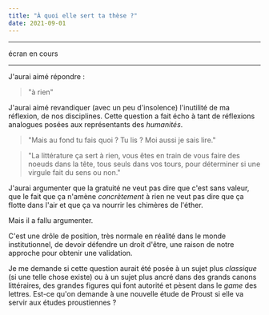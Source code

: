 ```yaml
---
title: "À quoi elle sert ta thèse ?"
date: 2021-09-01
---
```



----------

écran en cours

---------


J'aurai aimé répondre : 

>"à rien"

J'aurai aimé revandiquer (avec un peu d'insolence) l'inutilité de ma réflexion, de nos disciplines. Cette question a fait écho à tant de réflexions analogues posées aux représentants des *humanités*. 

>"Mais au fond tu fais quoi ? Tu lis ? Moi aussi je sais lire." 

>"La littérature ça sert à rien, vous êtes en train de vous faire des noeuds dans la tête, tous seuls dans vos tours, pour déterminer si une virgule fait du sens ou non."

J'aurai argumenter que la gratuité ne veut pas dire que c'est sans valeur, que le fait que ça n'amène *concrètement* à rien ne veut pas dire que ça flotte dans l'air et que ça va nourrir les chimères de l'éther. 

Mais il a fallu argumenter. 

C'est une drôle de position, très normale en réalité dans le monde institutionnel, de devoir défendre un droit d'être, une raison de notre approche pour obtenir une validation. 

Je me demande si cette question aurait été posée à un sujet plus *classique* (si une telle chose existe) ou à un sujet plus ancré dans des grands canons littéraires, des grandes figures qui font autorité et pèsent dans le *game* des lettres. Est-ce qu'on demande à une nouvelle étude de Proust si elle va servir aux études proustiennes ? 